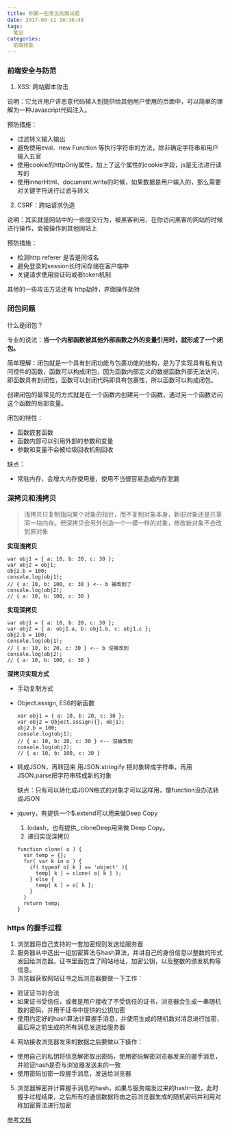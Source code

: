 ```yaml
---
title: 积累一些常见的面试题
date: 2017-09-11 16:36:48
tags:
  笔记
categories:
  前端技能
---
```


### 前端安全与防范

1. XSS: 跨站脚本攻击

说明：它允许用户讲恶意代码植入到提供给其他用户使用的页面中，可以简单的理解为一种Javascript代码注入。

预防措施：
  - 过滤转义输入输出
  - 避免使用eval、new Function 等执行字符串的方法，除非确定字符串和用户输入五官
  - 使用cookie的httpOnly属性，加上了这个属性的cookie字段，js是无法进行读写的
  - 使用innerHtml、document.write的时候，如果数据是用户输入的，那么需要对关键字符进行过滤与转义

2. CSRF：跨站请求伪造

说明：其实就是网站中的一些提交行为，被黑客利用，在你访问黑客的网站的时候进行操作，会被操作到其他网站上

预防措施：
  - 检测http referer 是否是同域名
  - 避免登录的session长时间存储在客户端中
  - 关键请求使用验证码或者token机制

  其他的一些攻击方法还有 http劫持，界面操作劫持


### 闭包问题

什么是闭包？

专业的说法：**当一个内部函数被其他外部函数之外的变量引用时，就形成了一个闭包。**

简单理解：闭包就是一个具有封闭功能与包裹功能的结构，是为了实现具有私有访问控件的函数，函数可以构成闭包，因为函数内部定义的数据函数外部无法访问，即函数具有封闭性，函数可以封闭代码即具有包裹性，所以函数可以构成闭包。

创建闭包的最常见的方式就是在一个函数内创建另一个函数，通过另一个函数访问这个函数的局部变量。

闭包的特性：
  - 函数嵌套函数
  - 函数内部可以引用外部的参数和变量
  - 参数和变量不会被垃圾回收机制回收

缺点：
  - 常驻内存，会增大内存使用量，使用不当很容易造成内存泄漏

### 深拷贝和浅拷贝

> 浅拷贝只复制指向某个对象的指针，而不复制对象本身，新旧对象还是共享同一块内存。但深拷贝会另外创造一个一模一样的对象，修改新对象不会改到原对象

**实现浅拷贝**
```
var obj1 = { a: 10, b: 20, c: 30 };
var obj2 = obj1;
obj2.b = 100;
console.log(obj1);
// { a: 10, b: 100, c: 30 } <-- b 被改到了
console.log(obj2);
// { a: 10, b: 100, c: 30 }
```

**实现深拷贝**
```
var obj1 = { a: 10, b: 20, c: 30 };
var obj2 = { a: obj1.a, b: obj1.b, c: obj1.c };
obj2.b = 100;
console.log(obj1);
// { a: 10, b: 20, c: 30 } <-- b 沒被改到
console.log(obj2);
// { a: 10, b: 100, c: 30 }
```

**深拷贝实现方式**
  - 手动复制方式
  - Object.assign, ES6的新函数
    ```
    var obj1 = { a: 10, b: 20, c: 30 };
    var obj2 = Object.assign({}, obj1);
    obj2.b = 100;
    console.log(obj1);
    // { a: 10, b: 20, c: 30 } <-- 沒被改到
    console.log(obj2);
    // { a: 10, b: 100, c: 30 }
    ```
  - 转成JSON，再转回来
    用JSON.stringify 把对象转成字符串，再用JSON.parse把字符串转成新的对象

    缺点：只有可以转化成JSON格式的对象才可以这样用，像function没办法转成JSON
  - jquery，有提供一个$.extend可以用来做Deep Copy
    1. lodash，也有提供_.cloneDeep用来做 Deep Copy。
    2. 递归实现深拷贝
    ```
    function clone( o ) {
      var temp = {};
      for( var k in o ) {
        if( typeof o[ k ] == 'object' ){
          temp[ k ] = clone( o[ k ] );
        } else {
          temp[ k ] = o[ k ];
        }
      }
      return temp;
    }
    ```

### https 的握手过程

1. 浏览器将自己支持的一套加密规则发送给服务器
2. 服务器从中选出一组加密算法与hash算法，并讲自己的身份信息以整数的形式发回给浏览器。证书里面包含了网站地址，加密公钥，以及整数的颁发机构等信息。
3. 浏览器获取网站证书之后浏览器要做一下工作：
  - 验证证书的合法
  - 如果证书受信任，或者是用户接收了不受信任的证书，浏览器会生成一串随机数的密码，并用于证书中提供的公钥加密
  - 使用约定好的hash算法计算握手消息，并使用生成的随机数对消息进行加密，最后将之前生成的所有消息发送给服务器
4. 网站接收浏览器发来的数据之后要做以下操作：
  - 使用自己的私钥将信息解密取出密码，使用密码解密浏览器发来的握手消息，并验证hash是否与浏览器发送来的一致
  - 使用密码加密一段握手消息，发送给浏览器
5. 浏览器解密并计算握手消息的hash，如果与服务端发过来的hash一致，此时握手过程结束，之后所有的通信数据将由之前浏览器生成的随机密码并利用对称加密算法进行加密

[参考文档](http://blog.jobbole.com/105633/)